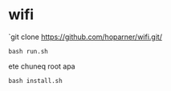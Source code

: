 # wifi
`git clone https://github.com/hoparner/wifi.git/

`bash run.sh`

ete chuneq root apa 

`bash install.sh`
